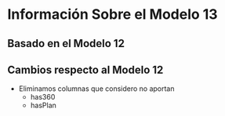 # Información Sobre el Modelo 13

## Basado en el Modelo 12

## Cambios respecto al Modelo 12
- Eliminamos columnas que considero no aportan
    - has360
    - hasPlan
